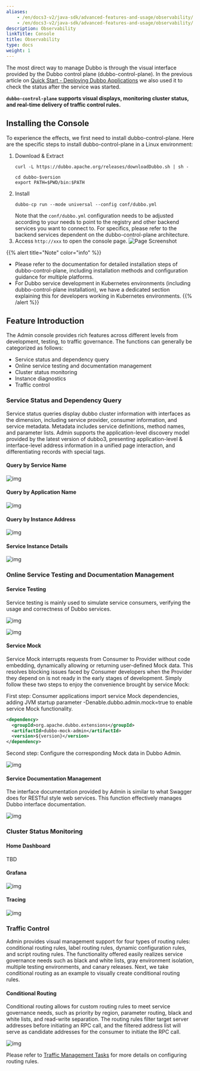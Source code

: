 ```yaml
---
aliases:
    - /en/docs3-v2/java-sdk/advanced-features-and-usage/observability/
    - /en/docs3-v2/java-sdk/advanced-features-and-usage/observability/
description: Observability
linkTitle: Console
title: Observability
type: docs
weight: 1
---
```


The most direct way to manage Dubbo is through the visual interface provided by the Dubbo control plane (dubbo-control-plane). In the previous article on [Quick Start - Deploying Dubbo Applications]() we also used it to check the status after the service was started.

**`dubbo-control-plane` supports visual displays, monitoring cluster status, and real-time delivery of traffic control rules.**

## Installing the Console
To experience the effects, we first need to install dubbo-control-plane. Here are the specific steps to install dubbo-control-plane in a Linux environment:
1. Download & Extract
    ```shell
    curl -L https://dubbo.apache.org/releases/downloadDubbo.sh | sh -

    cd dubbo-$version
    export PATH=$PWD/bin:$PATH
    ```
2. Install
    ```shell
    dubbo-cp run --mode universal --config conf/dubbo.yml
    ```
    Note that the `conf/dubbo.yml` configuration needs to be adjusted according to your needs to point to the registry and other backend services you want to connect to. For specifics, please refer to the backend services dependent on the dubbo-control-plane architecture.
3. Access `http://xxx` to open the console page.
    ![Page Screenshot]()

{{% alert title="Note" color="info" %}}
* Please refer to the documentation for detailed installation steps of dubbo-control-plane, including installation methods and configuration guidance for multiple platforms.
* For Dubbo service development in Kubernetes environments (including dubbo-control-plane installation), we have a dedicated section explaining this for developers working in Kubernetes environments.
{{% /alert %}}

## Feature Introduction
The Admin console provides rich features across different levels from development, testing, to traffic governance. The functions can generally be categorized as follows:
* Service status and dependency query
* Online service testing and documentation management
* Cluster status monitoring
* Instance diagnostics
* Traffic control

### Service Status and Dependency Query
Service status queries display dubbo cluster information with interfaces as the dimension, including service provider, consumer information, and service metadata. Metadata includes service definitions, method names, and parameter lists. Admin supports the application-level discovery model provided by the latest version of dubbo3, presenting application-level & interface-level address information in a unified page interaction, and differentiating records with special tags.

#### Query by Service Name
![img](/imgs/v3/tasks/observability/admin/1-search-by-service.png)

#### Query by Application Name
![img](/imgs/v3/tasks/observability/admin/1-search-by-appname.png)

#### Query by Instance Address
![img](/imgs/v3/tasks/observability/admin/1-search-by-ip.png)

#### Service Instance Details
![img](/imgs/v3/tasks/observability/admin/1-service-detail.png)

### Online Service Testing and Documentation Management
#### Service Testing
Service testing is mainly used to simulate service consumers, verifying the usage and correctness of Dubbo services.

![img](/imgs/v3/tasks/observability/admin/2-service-test2.png)

![img](/imgs/v3/tasks/observability/admin/2-service-test.png)

#### Service Mock
Service Mock interrupts requests from Consumer to Provider without code embedding, dynamically allowing or returning user-defined Mock data. This resolves blocking issues faced by Consumer developers when the Provider they depend on is not ready in the early stages of development.
Simply follow these two steps to enjoy the convenience brought by service Mock:

First step:
Consumer applications import service Mock dependencies, adding JVM startup parameter -Denable.dubbo.admin.mock=true to enable service Mock functionality.
```xml
<dependency>
  <groupId>org.apache.dubbo.extensions</groupId>
  <artifactId>dubbo-mock-admin</artifactId>
  <version>${version}</version>
</dependency>
```

Second step: Configure the corresponding Mock data in Dubbo Admin.

![img](/imgs/v3/tasks/observability/admin/2-service-mock.png)

#### Service Documentation Management
The interface documentation provided by Admin is similar to what Swagger does for RESTful style web services. This function effectively manages Dubbo interface documentation.

![img](/imgs/v3/tasks/observability/admin/2-service-doc.png)

### Cluster Status Monitoring
#### Home Dashboard
TBD

#### Grafana
![img](/imgs/v3/tasks/observability/admin/3-grafana.png)

#### Tracing
![img](/imgs/v3/tasks/observability/admin/3-tracing-zipkin.png)

### Traffic Control
Admin provides visual management support for four types of routing rules: conditional routing rules, label routing rules, dynamic configuration rules, and script routing rules. The functionality offered easily realizes service governance needs such as black and white lists, gray environment isolation, multiple testing environments, and canary releases. Next, we take conditional routing as an example to visually create conditional routing rules.

#### Conditional Routing

Conditional routing allows for custom routing rules to meet service governance needs, such as priority by region, parameter routing, black and white lists, and read-write separation. The routing rules filter target server addresses before initiating an RPC call, and the filtered address list will serve as candidate addresses for the consumer to initiate the RPC call.

![img](/imgs/v3/tasks/observability/admin/4-traffic-management.png)

Please refer to [Traffic Management Tasks](../../traffic-management/) for more details on configuring routing rules.

